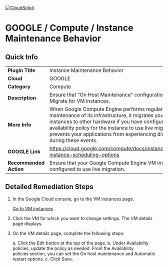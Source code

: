 [![CloudSploit](https://cloudsploit.com/img/logo-new-big-text-100.png "CloudSploit")](https://cloudsploit.com)

# GOOGLE / Compute / Instance Maintenance Behavior

## Quick Info

| | |
|-|-|
| **Plugin Title** | Instance Maintenance Behavior |
| **Cloud** | GOOGLE |
| **Category** | Compute |
| **Description** | Ensure that \"On Host Maintenance\" configuration is set to Migrate for VM instances. |
| **More Info** | When Google Compute Engine performs regular maintenance of its infrastructure, it migrates your VM instances to other hardware if you have configured the availability policy for the instance to use live migration. This prevents your applications from experiencing disruptions during these events. |
| **GOOGLE Link** | https://cloud.google.com/compute/docs/instances/setting-instance-scheduling-options |
| **Recommended Action** | Ensure that your Google Compute Engine VM instances are configured to use live migration. |

## Detailed Remediation Steps
1.  In the Google Cloud console, go to the VM instances page.

    [Go to VM instances](https://console.cloud.google.com/compute/instances)

2.  Click the VM for which you want to change settings. The VM details page displays.

3.  On the VM details page, complete the following steps:

    a.  Click the Edit button at the top of the page.
    b.  Under Availability policies, update the policy as needed. From the Availability policies section, you can set the On host maintenance and Automatic restart options.
    c.  Click Save.
